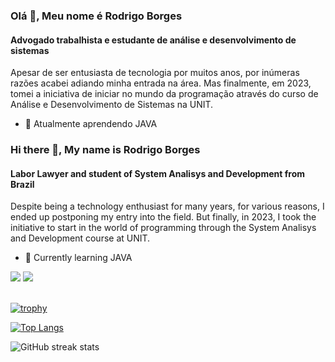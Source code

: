 ### Olá 👋, Meu nome é Rodrigo Borges
#### Advogado trabalhista e estudante de análise e desenvolvimento de sistemas

Apesar de ser entusiasta de tecnologia por muitos anos, por inúmeras razões acabei adiando minha entrada na área. 
Mas finalmente, em 2023, tomei a iniciativa de iniciar no mundo da programação através do curso de Análise e Desenvolvimento de Sistemas na UNIT.

- 🌱 Atualmente aprendendo JAVA 



### Hi there 👋, My name is Rodrigo Borges
#### Labor Lawyer and student of System Analisys and Development from Brazil

Despite being a technology enthusiast for many years, for various reasons, I ended up postponing my entry into the field.
But finally, in 2023, I took the initiative to start in the world of programming through the System Analisys and Development course at UNIT.

- 🌱 Currently learning JAVA
 
<div> 
<a href="https://www.linkedin.com/in/rodrigoborgesfreitas/" target="_blank"><img src="https://img.shields.io/badge/-LinkedIn-%230077B5?style=for-the-badge&logo=linkedin&logoColor=white"  target="_blank"></a> 
<a href="https://www.instagram.com/ro_borges_" target="_blank"><img src="https://img.shields.io/badge/-Instagram-%23E4405F?style=for-the-badge&logo=instagram&logoColor=white"></a>
                                                                 
</div>&nbsp;&nbsp;

[![trophy](https://github-profile-trophy.vercel.app/?username=Ro-Borges)](https://github.com/ryo-ma/github-profile-trophy)

[![Top Langs](https://github-readme-stats.vercel.app/api/top-langs/?username=Ro-Borges)](https://github.com/anuraghazra/github-readme-stats)

![GitHub streak stats](https://streak-stats.demolab.com/?user=Ro-Borges)  


